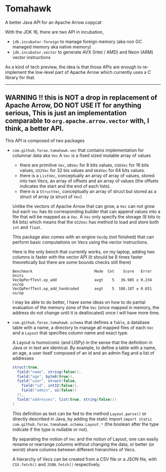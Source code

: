 # Tomahawk
A better Java API for an Apache Arrow copycat

With the JDK 16, there are two API in incubation,
- `jdk.incubator.foreign` to manage foreign memory (aka non GC managed memory aka native memory)
- `jdk.incubator.vector` to generate AVX (Intel / AMD) and Neon (ARM) vector instructions

As a kind of tech preview, the idea is that those APIs are enough to re-implement the low-level part
of Apache Arrow which currently uses a C library for that.

---
WARNING !! this is NOT a drop in replacement of Apache Arrow, DO NOT USE IT for anything serious,
This is just an implementation comparable to `org.apache.arrow.vector` with, I think, a better API.
---

This API is composed of two packages
- `com.github.forax.tomahawk.vec` that contains implementation for columnar data aka `Vec`
   A `Vec` is a fixed sized mutable array of values 
   - there are primitive `Vec`, `U8Vec` for 8 bits values, `U16Vec` for 16 bits values, `U32Vec`
     for 32 bis values and `U64Vec` for 64 bits values.
   - there is a `ListVec`, conceptually an array of array of values, stored into two Vecs,
     an array of offsets and an array of values (the offsets indicates the start and the end of each lists).
   - there is a `StructVec`, conceptually an array of struct but stored as a struct of array
     (a struct of `Vec`)
     
   Unlike the vectors of Apache Arrow that can grow, a `Vec` can not grow but each `Vec` has its
   corresponding builder that can append values into a file that will be mapped as a `Vec`.
   A `Vec` only specify the storage (8 bits to 64 bits) which means that the `U32Vec` has method
   to load and store both `int` and `float`.
  
   This package also comes with an engine `VecOp` (not finished) that can perform basic computations
   on Vecs using the vector instructions.
  
   Here is the only bench that currently works, on my laptop, adding two columns is faster
   with the vector API (it should be 8 times faster theoretically but there are some bounds checks
   still there)
   ```
   Benchmark                            Mode  Cnt    Score   Error  Units
   VecOpPerfTest.op_add                 avgt    5   36.985 ± 0.234  us/op
   VecOpPerfTest.op_add_handcoded       avgt    5  188.107 ± 0.651  us/op
   ```
  
   I may be able to do better, I have some ideas on how to do partial evaluation of the memory zone
   of the `Vec` (once mapped in memory, the address do not change until it is deallocated)
   once I will have more time.

- `com.github.forax.tomahawk.schema` that defines a `Table`, a database table with a name,
  a directory to manage all mapped files of each `Vec` and a `Layout` that specifies column name
  and exact type.
  
  A Layout is homoiconic (and LISPy) in the sense that the definition in Java or in text are identical.
  By example, to define a table with a name, an age, a user itself composed of an id and an admin flag
  and a list of addresses
  ```java
  struct(true,
    field("name", string(false)),
    field("age", byte8(true)),
    field("user", struct(false,
      field("id", int32(false)),
      field("admin", u1(false))
    )),
    field("addresses", list(true, string(false)))
  )
  ```
  This definition as text can be fed to the method `Layout.parse()` or directly described in Java,
  by adding the static import `import static com.github.forax.tomahawk.schema.Layout.*`
  (the boolean after the type indicate if the type is nullable or not).
  
  By separating the notion of `Vec` and the notion of Layout, one can easily rename or
  rearrange columns without changing the data, or better (or worst) share columns between
  different hierarchies of Vecs.
  
  A hierarchy of Vecs can be created from a CSV file or a JSON file,
  with `CSV.fetch()` and `JSON.fetch()` respectively.
  